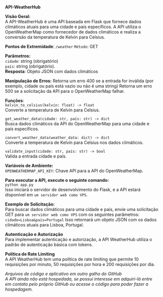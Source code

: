 

**API-WeatherHub**         
  
  **Visão Geral:**                                                        
A API-WeatherHub é uma API baseada em Flask que fornece dados climáticos atuais para uma cidade e país específicos. A API utiliza o OpenWeatherMap como fornecedor de dados climáticos e realiza a conversão da temperatura de Kelvin para Celsius.                                    
                                                      
**Pontos de Extremidade**:
 `/weather`
 `Método`: GET

**Parâmetros:**                                             
 `cidade`: string (obrigatório)             
 `país`: string (obrigatório).                 
  **Resposta**: Objeto JSON com dados climáticos

 **Manipulação de Erros:**
 Retorna um erro 400 se a entrada for inválida (por exemplo, cidade ou país está vazio ou não é uma string)
 Retorna um erro 500 se a solicitação da API para o OpenWeatherMap falhar.

**Funções**:  
 `kelvin_to_celsius(kelvin: float) -> float`      
  Converte a temperatura de Kelvin para Celsius.

`get_weather_data(cidade: str, país: str) -> dict`                         
 Busca dados climáticos da API do OpenWeatherMap para uma cidade e país específicos.

`convert_weather_data(weather_data: dict) -> dict`                                  
 Converte a temperatura de Kelvin para Celsius nos dados climáticos.

`validate_input(cidade: str, país: str) -> bool`                                          
 Valida a entrada cidade e país.

**Variáveis de Ambiente:**                        
 `OPENWEATHERMAP_API_KEY`: Chave API para a API do OpenWeatherMap.
 

  **Para executar a API, execute o seguinte comando:**                                       
 ``python app.py``                      
 Isso iniciará o servidor de desenvolvimento do Flask, e a API estará disponível em `um servidor web como VPS`.

**Exemplo de Solicitação:**                               
 Para buscar dados climáticos para uma cidade e país, envie uma solicitação GET para `um servidor web como VPS` com os seguintes parâmetros:
 ```cidade=Lisboa&país=Portugal```
Isso retornará um objeto JSON com os dados climáticos atuais para Lisboa, Portugal.

**Autenticação e Autorização**                   
 Para implementar autenticação e autorização, a API WeatherHub utiliza o padrão de autenticação básica com tokens.

**Política de Rate Limiting**                
 A API WeatherHub tem uma política de rate limiting que permite 10 requisições por minuto, 50 requisições por hora e 200 requisições por dia.
                                                                                                                                    
                                
*Arquivos de código e aplicativo em outro galho do GitHub*                                                                                                      
*A API ainda não está hospedada, se possui interesse em adquiri-lá entre em contato pelo próprio GitHub ou acesse o código para poder fazer a hospedagem.*

